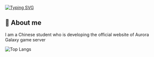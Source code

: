 [![Typing SVG](https://readme-typing-svg.demolab.com?font=Fira+Code&weight=900&size=40&pause=1000&center=%E5%81%87&vCenter=%E5%81%87&repeat=%E7%9C%9F&random=%E5%81%87&width=435&lines=Hello+I'm+HeyunYY;Welcome+to+my+warehouse)](https://git.io/typing-svg)
## 👋 About me
I am a Chinese student who is developing the official website of Aurora Galaxy game server

![Top Langs](https://github-readme-stats.vercel.app/api/top-langs/?username=HeyunYY)
<!--
**HeyunYY/HeyunYY** is a ✨ _special_ ✨ repository because its `README.md` (this file) appears on your GitHub profile.

Here are some ideas to get you started:

- 🔭 I’m currently working on ...
- 🌱 I’m currently learning ...
- 👯 I’m looking to collaborate on ...
- 🤔 I’m looking for help with ...
- 💬 Ask me about ...
- 📫 How to reach me: ...
- 😄 Pronouns: ...
- ⚡ Fun fact: ...
-->
